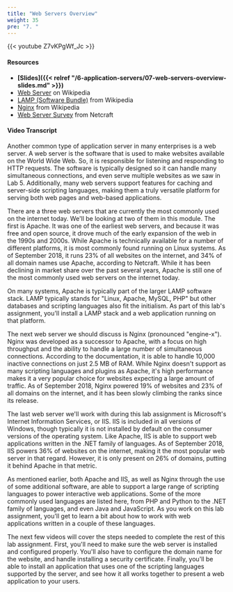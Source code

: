 ```yaml
---
title: "Web Servers Overview"
weight: 35
pre: "7. "
---
```


{{< youtube Z7vKPgWf_Jc >}}

#### Resources

* **[Slides]({{< relref "/6-application-servers/07-web-servers-overview-slides.md" >}})**
* [Web Server](https://en.wikipedia.org/wiki/Web_server) on Wikipedia
* [LAMP (Software Bundle)](https://en.wikipedia.org/wiki/LAMP_(software_bundle)) from Wikipedia
* [Nginx](https://en.wikipedia.org/wiki/Nginx) from Wikipedia
* [Web Server Survey](https://news.netcraft.com/archives/category/web-server-survey/) from Netcraft

#### Video Transcript

Another common type of application server in many enterprises is a web server. A web server is the software that is used to make websites available on the World Wide Web. So, it is responsible for listening and responding to HTTP requests. The software is typically designed so it can handle many simultaneous connections, and even serve multiple websites as we saw in Lab 5. Additionally, many web servers support features for caching and server-side scripting languages, making them a truly versatile platform for serving both web pages and web-based applications.

There are a three web servers that are currently the most commonly used on the internet today. We'll be looking at two of them in this module. The first is Apache. It was one of the earliest web servers, and because it was free and open source, it drove much of the early expansion of the web in the 1990s and 2000s. While Apache is technically available for a number of different platforms, it is most commonly found running on Linux systems. As of September 2018, it runs 23% of all websites on the internet, and 34% of all domain names use Apache, according to Netcraft. While it has been declining in market share over the past several years, Apache is still one of the most commonly used web servers on the internet today.

On many systems, Apache is typically part of the larger LAMP software stack. LAMP typically stands for "Linux, Apache, MySQL, PHP" but other databases and scripting languages also fit the initialism. As part of this lab's assignment, you'll install a LAMP stack and a web application running on that platform.

The next web server we should discuss is Nginx (pronounced "engine-x"). Nginx was developed as a successor to Apache, with a focus on high throughput and the ability to handle a large number of simultaneous connections. According to the documentation, it is able to handle 10,000 inactive connections on just 2.5 MB of RAM. While Nginx doesn't support as many scripting languages and plugins as Apache, it's high performance makes it a very popular choice for websites expecting a large amount of traffic. As of September 2018, Nginx powered 19% of websites and 23% of all domains on the internet, and it has been slowly climbing the ranks since its release.

The last web server we'll work with during this lab assignment is Microsoft's Internet Information Services, or IIS. IIS is included in all versions of Windows, though typically it is not installed by default on the consumer versions of the operating system. Like Apache, IIS is able to support web applications written in the .NET family of languages. As of September 2018, IIS powers 36% of websites on the internet, making it the most popular web server in that regard. However, it is only present on 26% of domains, putting it behind Apache in that metric.

As mentioned earlier, both Apache and IIS, as well as Nginx through the use of some additional software, are able to support a large range of scripting languages to power interactive web applications. Some of the more commonly used languages are listed here, from PHP and Python to the .NET family of languages, and even Java and JavaScript. As you work on this lab assignment, you'll get to learn a bit about how to work with web applications written in a couple of these languages.

The next few videos will cover the steps needed to complete the rest of this lab assignment. First, you'll need to make sure the web server is installed and configured properly. You'll also have to configure the domain name for the website, and handle installing a security certificate. Finally, you'll be able to install an application that uses one of the scripting languages supported by the server, and see how it all works together to present a web application to your users.
